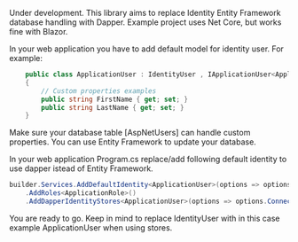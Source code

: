 Under development. This library aims to replace Identity Entity Framework database handling with Dapper. Example project uses Net Core, but works fine with Blazor.

In your web application you have to add default model for identity user. For example:

```csharp
    public class ApplicationUser : IdentityUser , IApplicationUser<ApplicationUser>
    {
        // Custom properties examples
        public string FirstName { get; set; }
        public string LastName { get; set; }
    }
```
Make sure your database table [AspNetUsers] can handle custom properties. You can use Entity Framework to update your database.

In your web application Program.cs replace/add following default identity to use dapper istead of Entity Framework.

```csharp
builder.Services.AddDefaultIdentity<ApplicationUser>(options => options.SignIn.RequireConfirmedAccount = false)
    .AddRoles<ApplicationRole>()
    .AddDapperIdentityStores<ApplicationUser>(options => options.ConnectionString = connectionString);
```

You are ready to go. Keep in mind to replace IdentityUser with in this case example ApplicationUser when using stores.

